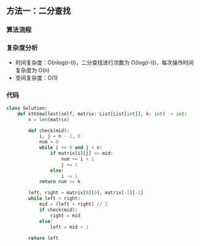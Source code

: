 ## 方法一：二分查找

### 算法流程



### 复杂度分析

* 时间复杂度：O(nlog(r-l))，二分查找进行次数为 O(log(r-l))，每次操作时间复杂度为 O(n)
* 空间复杂度：O(1)

### 代码

``` python
class Solution:
    def kthSmallest(self, matrix: List[List[int]], k: int) -> int:
        n = len(matrix)

        def check(mid):
            i, j = n - 1, 0
            num = 0
            while i >= 0 and j < n:
                if matrix[i][j] <= mid:
                    num += i + 1
                    j += 1
                else:
                    i -= 1
            return num >= k

        left, right = matrix[0][0], matrix[-1][-1]
        while left < right:
            mid = (left + right) // 2
            if check(mid):
                right = mid
            else:
                left = mid + 1
        
        return left
```

